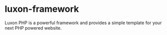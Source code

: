 # luxon-framework
Luxon PHP is a powerful framework and provides a simple template for your next PHP powered website.
